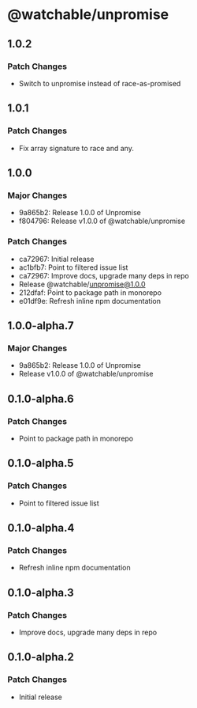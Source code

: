 # @watchable/unpromise

## 1.0.2

### Patch Changes

- Switch to unpromise instead of race-as-promised

## 1.0.1

### Patch Changes

- Fix array signature to race and any.

## 1.0.0

### Major Changes

- 9a865b2: Release 1.0.0 of Unpromise
- f804796: Release v1.0.0 of @watchable/unpromise

### Patch Changes

- ca72967: Initial release
- ac1bfb7: Point to filtered issue list
- ca72967: Improve docs, upgrade many deps in repo
- Release @watchable/unpromise@1.0.0
- 212dfaf: Point to package path in monorepo
- e01df9e: Refresh inline npm documentation

## 1.0.0-alpha.7

### Major Changes

- 9a865b2: Release 1.0.0 of Unpromise
- Release v1.0.0 of @watchable/unpromise

## 0.1.0-alpha.6

### Patch Changes

- Point to package path in monorepo

## 0.1.0-alpha.5

### Patch Changes

- Point to filtered issue list

## 0.1.0-alpha.4

### Patch Changes

- Refresh inline npm documentation

## 0.1.0-alpha.3

### Patch Changes

- Improve docs, upgrade many deps in repo

## 0.1.0-alpha.2

### Patch Changes

- Initial release
